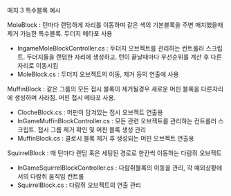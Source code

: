 매치 3 특수블록 예시

MoleBlock : 턴마다 랜덤하게 자리를 이동하며 같은 색의 기본블록을 주변 매치했을때 제거 가능한 특수블록. 두더지 메타포 사용
- IngameMoleBlockController.cs : 두더지 오브젝트를 관리하는 컨트롤러 스크립트. 두더지들을 랜덤한 자리에 생성하고. 턴이 끝날때마다 우선순위를 계산 후 다른 자리로 이동시킴
- MoleBlock.cs : 두더지 오브젝트의 이동, 제거 등의 연출에 사용

MuffinBlock : 같은 그룹의 모든 접시 블록이 제거될경우 새로운 머핀 블록을 다른자리에 생성하며 사라짐. 머핀 접시 메타포 사용.
- ClocheBlock.cs : 머핀이 담겨있는 접시 오브젝트 연출용
- InGameMuffinBlockController.cs : 모든 관련 오브젝트를 관리하는 컨트롤러 스크립트. 접시 그룹 제거 확인 및 머핀 블록 생성 관리
- MuffinBlock.cs : 클로시 블록 제거 후 생성되는 머핀 오브젝트 연출용

SquirrelBlock : 매 턴마다 랜덤 혹은 세팅된 경로로 한칸씩 이동하는 다람쥐 오브젝트 
- InGameSquirrelBlockController.cs : 다람쥐블록의 이동을 관리, 각 예외상황에서의 다람쥐 움직임 컨트롤
- SquirrelBlock.cs : 다람쥐 오브젝트의 연출 관리
